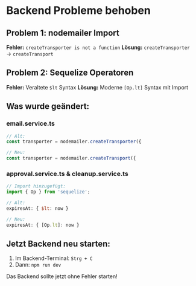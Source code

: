 # Backend Probleme behoben

## Problem 1: nodemailer Import
**Fehler:** `createTransporter is not a function`
**Lösung:** `createTransporter` → `createTransport`

## Problem 2: Sequelize Operatoren
**Fehler:** Veraltete `$lt` Syntax
**Lösung:** Moderne `[Op.lt]` Syntax mit Import

## Was wurde geändert:

### email.service.ts
```javascript
// Alt:
const transporter = nodemailer.createTransporter({

// Neu:
const transporter = nodemailer.createTransport({
```

### approval.service.ts & cleanup.service.ts
```javascript
// Import hinzugefügt:
import { Op } from 'sequelize';

// Alt:
expiresAt: { $lt: now }

// Neu:
expiresAt: { [Op.lt]: now }
```

## Jetzt Backend neu starten:

1. Im Backend-Terminal: `Strg + C`
2. Dann: `npm run dev`

Das Backend sollte jetzt ohne Fehler starten!